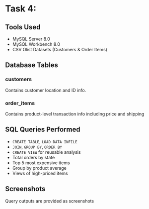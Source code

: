 # Task 4:

## Tools Used
- MySQL Server 8.0
- MySQL Workbench 8.0
- CSV Olist Datasets (Customers & Order Items)

##  Database Tables

### customers
Contains customer location and ID info.

### order_items
Contains product-level transaction info including price and shipping


## SQL Queries Performed
- `CREATE TABLE`, `LOAD DATA INFILE`
- `JOIN`, `GROUP BY`, `ORDER BY`
- `CREATE VIEW` for reusable analysis
- Total orders by state
- Top 5 most expensive items
- Group by product average
- Views of high-priced items

## Screenshots
Query outputs are provided as screenshots
